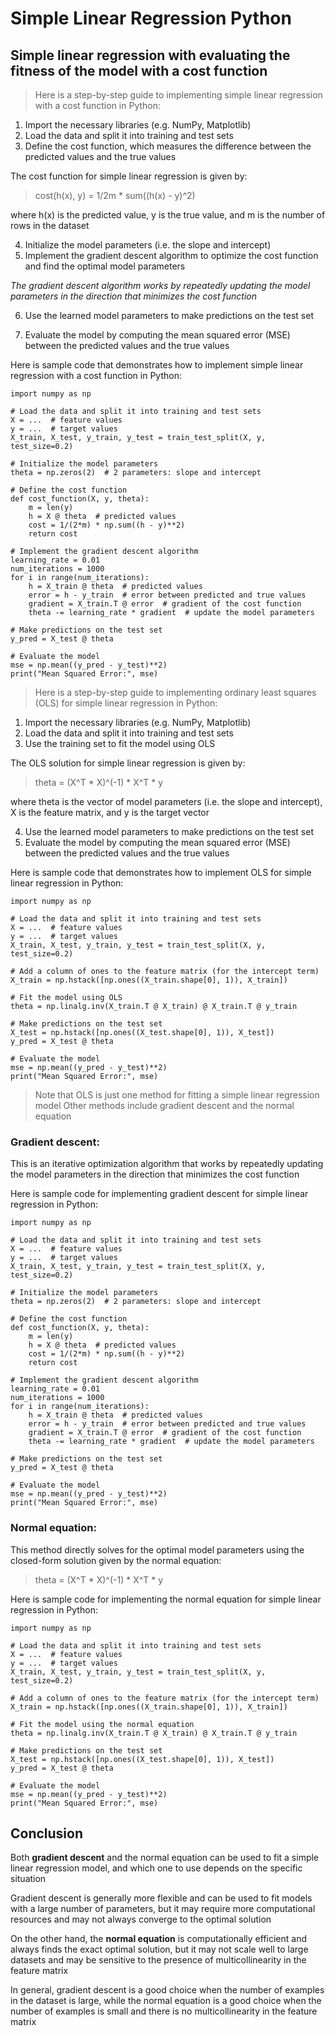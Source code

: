 # Simple Linear Regression Python
## Simple linear regression with evaluating the fitness of the model with a cost function

>Here is a step-by-step guide to implementing simple linear regression with a cost function in Python:

1. Import the necessary libraries (e.g. NumPy, Matplotlib)
2. Load the data and split it into training and test sets
3. Define the cost function, which measures the difference between the predicted values and the true values

The cost function for simple linear regression is given by:

>cost(h(x), y) = 1/2m * sum((h(x) - y)^2)

where h(x) is the predicted value, 
y is the true value, and 
m is the number of rows in the dataset

4. Initialize the model parameters (i.e. the slope and intercept)
5. Implement the gradient descent algorithm to optimize the cost function and find the optimal model parameters

*The gradient descent algorithm works by repeatedly updating the model parameters in the direction that minimizes the cost function*

6. Use the learned model parameters to make predictions on the test set

7. Evaluate the model by computing the mean squared error (MSE) between the predicted values and the true values

Here is sample code that demonstrates how to implement simple linear regression with a cost function in Python:

```
import numpy as np

# Load the data and split it into training and test sets
X = ...  # feature values
y = ...  # target values
X_train, X_test, y_train, y_test = train_test_split(X, y, test_size=0.2)

# Initialize the model parameters
theta = np.zeros(2)  # 2 parameters: slope and intercept

# Define the cost function
def cost_function(X, y, theta):
    m = len(y)
    h = X @ theta  # predicted values
    cost = 1/(2*m) * np.sum((h - y)**2)
    return cost

# Implement the gradient descent algorithm
learning_rate = 0.01
num_iterations = 1000
for i in range(num_iterations):
    h = X_train @ theta  # predicted values
    error = h - y_train  # error between predicted and true values
    gradient = X_train.T @ error  # gradient of the cost function
    theta -= learning_rate * gradient  # update the model parameters

# Make predictions on the test set
y_pred = X_test @ theta

# Evaluate the model
mse = np.mean((y_pred - y_test)**2)
print("Mean Squared Error:", mse)
```

>Here is a step-by-step guide to implementing ordinary least squares (OLS) for simple linear regression in Python:

1. Import the necessary libraries (e.g. NumPy, Matplotlib)
2. Load the data and split it into training and test sets
3. Use the training set to fit the model using OLS 

The OLS solution for simple linear regression is given by:

>theta = (X^T * X)^(-1) * X^T * y

where theta is the vector of model parameters (i.e. the slope and intercept), 
X is the feature matrix, and 
y is the target vector

4. Use the learned model parameters to make predictions on the test set
5. Evaluate the model by computing the mean squared error (MSE) between the predicted values and the true values

Here is sample code that demonstrates how to implement OLS for simple linear regression in Python:

```
import numpy as np

# Load the data and split it into training and test sets
X = ...  # feature values
y = ...  # target values
X_train, X_test, y_train, y_test = train_test_split(X, y, test_size=0.2)

# Add a column of ones to the feature matrix (for the intercept term)
X_train = np.hstack([np.ones((X_train.shape[0], 1)), X_train])

# Fit the model using OLS
theta = np.linalg.inv(X_train.T @ X_train) @ X_train.T @ y_train

# Make predictions on the test set
X_test = np.hstack([np.ones((X_test.shape[0], 1)), X_test])
y_pred = X_test @ theta

# Evaluate the model
mse = np.mean((y_pred - y_test)**2)
print("Mean Squared Error:", mse)
```

>Note that OLS is just one method for fitting a simple linear regression model
Other methods include gradient descent and the normal equation

### Gradient descent: 
This is an iterative optimization algorithm that works by repeatedly updating the model parameters 
in the direction that minimizes the cost function

Here is sample code for implementing gradient descent for simple linear regression in Python:

```
import numpy as np

# Load the data and split it into training and test sets
X = ...  # feature values
y = ...  # target values
X_train, X_test, y_train, y_test = train_test_split(X, y, test_size=0.2)

# Initialize the model parameters
theta = np.zeros(2)  # 2 parameters: slope and intercept

# Define the cost function
def cost_function(X, y, theta):
    m = len(y)
    h = X @ theta  # predicted values
    cost = 1/(2*m) * np.sum((h - y)**2)
    return cost

# Implement the gradient descent algorithm
learning_rate = 0.01
num_iterations = 1000
for i in range(num_iterations):
    h = X_train @ theta  # predicted values
    error = h - y_train  # error between predicted and true values
    gradient = X_train.T @ error  # gradient of the cost function
    theta -= learning_rate * gradient  # update the model parameters

# Make predictions on the test set
y_pred = X_test @ theta

# Evaluate the model
mse = np.mean((y_pred - y_test)**2)
print("Mean Squared Error:", mse)
```

### Normal equation: 
This method directly solves for the optimal model parameters using the closed-form solution given by the normal equation:

>theta = (X^T * X)^(-1) * X^T * y

Here is sample code for implementing the normal equation for simple linear regression in Python:

```
import numpy as np

# Load the data and split it into training and test sets
X = ...  # feature values
y = ...  # target values
X_train, X_test, y_train, y_test = train_test_split(X, y, test_size=0.2)

# Add a column of ones to the feature matrix (for the intercept term)
X_train = np.hstack([np.ones((X_train.shape[0], 1)), X_train])

# Fit the model using the normal equation
theta = np.linalg.inv(X_train.T @ X_train) @ X_train.T @ y_train

# Make predictions on the test set
X_test = np.hstack([np.ones((X_test.shape[0], 1)), X_test])
y_pred = X_test @ theta

# Evaluate the model
mse = np.mean((y_pred - y_test)**2)
print("Mean Squared Error:", mse)
```

## Conclusion
Both **gradient descent** and the normal equation can be used to fit a simple linear regression model, and 
which one to use depends on the specific situation

Gradient descent is generally more flexible and can be used to fit models with a large number of parameters, but 
it may require more computational resources and may not always converge to the optimal solution

On the other hand, the **normal equation** is computationally efficient and always finds the exact optimal solution, but 
it may not scale well to large datasets and may be sensitive to the presence of multicollinearity in the feature matrix

In general, gradient descent is a good choice when the number of examples in the dataset is large, 
while the normal equation is a good choice when the number of examples is small and there is no multicollinearity in the feature matrix


